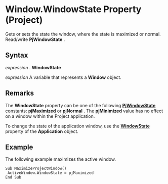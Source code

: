 
# Window.WindowState Property (Project)

Gets or sets the state the window, where the state is maximized or normal. Read/write  **PjWindowState** .


## Syntax

 _expression_ . **WindowState**

 _expression_ A variable that represents a **Window** object.


## Remarks

The  **WindowState** property can be one of the following **[PjWindowState](e5d7bd5b-9993-7f3d-f0c3-96d299a32504.md)** constants: **pjMaximized** or **pjNormal** . The **pjMinimized** value has no effect on a window within the Project application.

To change the state of the application window, use the  **[WindowState](1a5d372d-9e05-80b4-6722-19781381d372.md)** property of the **Application** object.


## Example

The following example maximizes the active window.


```
Sub MaximizeProjectWindow() 
 ActiveWindow.WindowState = pjMaximized 
End Sub
```

